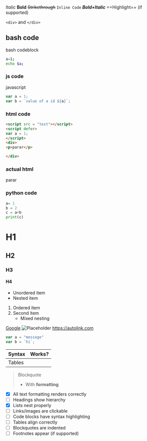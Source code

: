 *Italic* 
**Bold** 
~~Strikethrough~~ 
`Inline Code` 
***Bold+Italic*** 
==Highlight== (if supported)

`<div>` and `</div>`
## bash code 

bash codeblock 
```bash
a=1;
echo $a;
```
### js code
javascript
```javascript
var a = 1;
var b = `value of a id ${a}`;
```




### html code
```html
<script src = "test"></script>
<script defer>
var a = 1;
</script>
<div>
<p>parar</p>

</div>
```
### actual html
<script src = "test"></script>
<script defer>
var a = 1;
alert("hi)
</script>
<div>
<p>parar</p>

</div>

### python code
```python
a= 1
b = 2
c = a+b
print(c)
```

# H1
## H2
### H3
#### H4

- Unordered item
- Nested item

1. Ordered item
2. Second item
    - Mixed nesting


[Google](https://google.com) 
![Placeholder](https://via.placeholder.com/150) 
<https://autolink.com>


```javascript
var a = "message"
var b = `hi`;
```


| Syntax | Works? |
| ------ | ------ |
| Tables |       |

> Blockquote 
> - With **formatting**


- [x] All text formatting renders correctly 
- [ ] Headings show hierarchy 
- [X] Lists nest properly 
- [ ] Links/images are clickable 
- [ ] Code blocks have syntax highlighting 
- [ ] Tables align correctly 
- [ ] Blockquotes are indented 
- [ ] Footnotes appear (if supported)